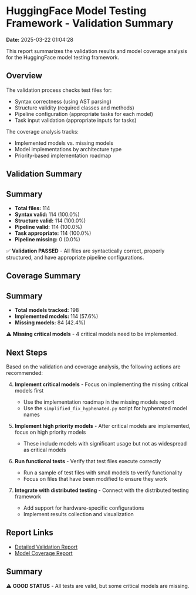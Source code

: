 # HuggingFace Model Testing Framework - Validation Summary

**Date:** 2025-03-22 01:04:28

This report summarizes the validation results and model coverage analysis for the HuggingFace model testing framework.

## Overview

The validation process checks test files for:
- Syntax correctness (using AST parsing)
- Structure validity (required classes and methods)
- Pipeline configuration (appropriate tasks for each model)
- Task input validation (appropriate inputs for tasks)

The coverage analysis tracks:
- Implemented models vs. missing models
- Model implementations by architecture type
- Priority-based implementation roadmap

## Validation Summary

## Summary

- **Total files:** 114
- **Syntax valid:** 114 (100.0%)
- **Structure valid:** 114 (100.0%)
- **Pipeline valid:** 114 (100.0%)
- **Task appropriate:** 114 (100.0%)
- **Pipeline missing:** 0 (0.0%)


✅ **Validation PASSED** - All files are syntactically correct, properly structured, and have appropriate pipeline configurations.

## Coverage Summary

## Summary

- **Total models tracked:** 198
- **Implemented models:** 114 (57.6%)
- **Missing models:** 84 (42.4%)


⚠️ **Missing critical models** - 4 critical models need to be implemented.

## Next Steps

Based on the validation and coverage analysis, the following actions are recommended:

4. **Implement critical models** - Focus on implementing the missing critical models first
   - Use the implementation roadmap in the missing models report
   - Use the `simplified_fix_hyphenated.py` script for hyphenated model names

5. **Implement high priority models** - After critical models are implemented, focus on high priority models
   - These include models with significant usage but not as widespread as critical models

6. **Run functional tests** - Verify that test files execute correctly
   - Run a sample of test files with small models to verify functionality
   - Focus on files that have been modified to ensure they work

7. **Integrate with distributed testing** - Connect with the distributed testing framework
   - Add support for hardware-specific configurations
   - Implement results collection and visualization

## Report Links

- [Detailed Validation Report](validation_report.md)
- [Model Coverage Report](missing_models_20250322_010426.md)

## Summary

⚠️ **GOOD STATUS** - All tests are valid, but some critical models are missing.

